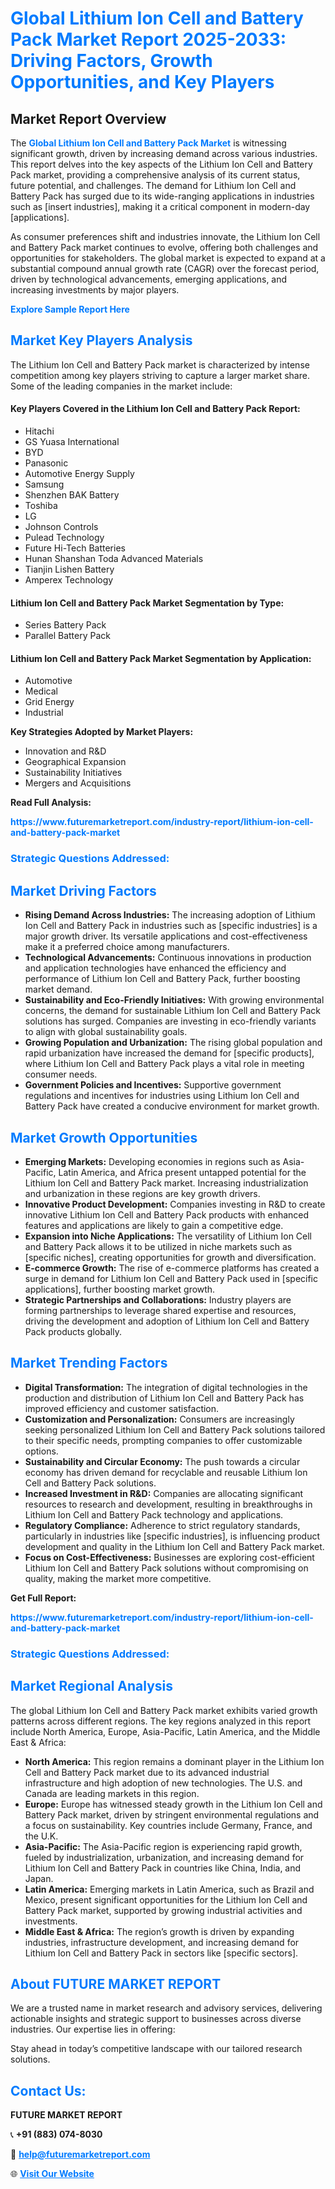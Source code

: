 <h1 style="color: #007BFF;">Global Lithium Ion Cell and Battery Pack Market Report 2025-2033: Driving Factors, Growth Opportunities, and Key Players</h1>

<section id="overview">
<h2>Market Report Overview</h2>
<p>The <a href="https://www.futuremarketreport.com/industry-report/lithium-ion-cell-and-battery-pack-market" style="color: #007BFF; text-decoration: none;"><strong>Global Lithium Ion Cell and Battery Pack Market</strong></a> is witnessing significant growth, driven by increasing demand across various industries. This report delves into the key aspects of the Lithium Ion Cell and Battery Pack market, providing a comprehensive analysis of its current status, future potential, and challenges. The demand for Lithium Ion Cell and Battery Pack has surged due to its wide-ranging applications in industries such as [insert industries], making it a critical component in modern-day [applications].</p>
<p>As consumer preferences shift and industries innovate, the Lithium Ion Cell and Battery Pack market continues to evolve, offering both challenges and opportunities for stakeholders. The global market is expected to expand at a substantial compound annual growth rate (CAGR) over the forecast period, driven by technological advancements, emerging applications, and increasing investments by major players.</p>
</section>

<section id="overview">
<p><a href="https://www.futuremarketreport.com/request-sample/reportId=75267" style="color: #007BFF; text-decoration: none;"><strong>Explore Sample Report Here</strong></a></p>
</section>

<section id="key-players">
<h2 style="color: #007BFF;">Market Key Players Analysis</h2>
<p>The Lithium Ion Cell and Battery Pack market is characterized by intense competition among key players striving to capture a larger market share. Some of the leading companies in the market include:</p>
<h4>Key Players Covered in the Lithium Ion Cell and Battery Pack Report:</h4>
<ul><li>Hitachi</li><li>GS Yuasa International</li><li>BYD</li><li>Panasonic</li><li>Automotive Energy Supply</li><li>Samsung</li><li>Shenzhen BAK Battery</li><li>Toshiba</li><li>LG</li><li>Johnson Controls</li><li>Pulead Technology</li><li>Future Hi-Tech Batteries</li><li>Hunan Shanshan Toda Advanced Materials</li><li>Tianjin Lishen Battery</li><li>Amperex Technology</li></ul>
<h4>Lithium Ion Cell and Battery Pack Market Segmentation by Type:</h4>
<ul><li>Series Battery Pack</li><li>Parallel Battery Pack</li></ul>

<h4>Lithium Ion Cell and Battery Pack Market Segmentation by Application:</h4>
<ul><li>Automotive</li><li>Medical</li><li>Grid Energy</li><li>Industrial</li></ul>
<p><strong>Key Strategies Adopted by Market Players:</strong></p>
<ul>
<li>Innovation and R&D</li>
<li>Geographical Expansion</li>
<li>Sustainability Initiatives</li>
<li>Mergers and Acquisitions</li>
</ul>
</section>

<section>
<p><strong>Read Full Analysis: </strong></p><a href="https://www.futuremarketreport.com/industry-report/lithium-ion-cell-and-battery-pack-market" style="color: #007BFF; text-decoration: none;"><strong>https://www.futuremarketreport.com/industry-report/lithium-ion-cell-and-battery-pack-market</strong></a>
<h3 style="color: #007BFF;">Strategic Questions Addressed:</h3>
</section>

<section id="driving-factors">
<h2 style="color: #007BFF;">Market Driving Factors</h2>
<ul>
<li><strong>Rising Demand Across Industries:</strong> The increasing adoption of Lithium Ion Cell and Battery Pack in industries such as [specific industries] is a major growth driver. Its versatile applications and cost-effectiveness make it a preferred choice among manufacturers.</li>
<li><strong>Technological Advancements:</strong> Continuous innovations in production and application technologies have enhanced the efficiency and performance of Lithium Ion Cell and Battery Pack, further boosting market demand.</li>
<li><strong>Sustainability and Eco-Friendly Initiatives:</strong> With growing environmental concerns, the demand for sustainable Lithium Ion Cell and Battery Pack solutions has surged. Companies are investing in eco-friendly variants to align with global sustainability goals.</li>
<li><strong>Growing Population and Urbanization:</strong> The rising global population and rapid urbanization have increased the demand for [specific products], where Lithium Ion Cell and Battery Pack plays a vital role in meeting consumer needs.</li>
<li><strong>Government Policies and Incentives:</strong> Supportive government regulations and incentives for industries using Lithium Ion Cell and Battery Pack have created a conducive environment for market growth.</li>
</ul>
</section>

<section id="growth-opportunities">
<h2 style="color: #007BFF;">Market Growth Opportunities</h2>
<ul>
<li><strong>Emerging Markets:</strong> Developing economies in regions such as Asia-Pacific, Latin America, and Africa present untapped potential for the Lithium Ion Cell and Battery Pack market. Increasing industrialization and urbanization in these regions are key growth drivers.</li>
<li><strong>Innovative Product Development:</strong> Companies investing in R&D to create innovative Lithium Ion Cell and Battery Pack products with enhanced features and applications are likely to gain a competitive edge.</li>
<li><strong>Expansion into Niche Applications:</strong> The versatility of Lithium Ion Cell and Battery Pack allows it to be utilized in niche markets such as [specific niches], creating opportunities for growth and diversification.</li>
<li><strong>E-commerce Growth:</strong> The rise of e-commerce platforms has created a surge in demand for Lithium Ion Cell and Battery Pack used in [specific applications], further boosting market growth.</li>
<li><strong>Strategic Partnerships and Collaborations:</strong> Industry players are forming partnerships to leverage shared expertise and resources, driving the development and adoption of Lithium Ion Cell and Battery Pack products globally.</li>
</ul>
</section>

<section id="trending-factors">
<h2 style="color: #007BFF;">Market Trending Factors</h2>
<ul>
<li><strong>Digital Transformation:</strong> The integration of digital technologies in the production and distribution of Lithium Ion Cell and Battery Pack has improved efficiency and customer satisfaction.</li>
<li><strong>Customization and Personalization:</strong> Consumers are increasingly seeking personalized Lithium Ion Cell and Battery Pack solutions tailored to their specific needs, prompting companies to offer customizable options.</li>
<li><strong>Sustainability and Circular Economy:</strong> The push towards a circular economy has driven demand for recyclable and reusable Lithium Ion Cell and Battery Pack solutions.</li>
<li><strong>Increased Investment in R&D:</strong> Companies are allocating significant resources to research and development, resulting in breakthroughs in Lithium Ion Cell and Battery Pack technology and applications.</li>
<li><strong>Regulatory Compliance:</strong> Adherence to strict regulatory standards, particularly in industries like [specific industries], is influencing product development and quality in the Lithium Ion Cell and Battery Pack market.</li>
<li><strong>Focus on Cost-Effectiveness:</strong> Businesses are exploring cost-efficient Lithium Ion Cell and Battery Pack solutions without compromising on quality, making the market more competitive.</li>
</ul>
</section>

<section>
<p><strong>Get Full Report: </strong></p><a href="https://www.futuremarketreport.com/industry-report/lithium-ion-cell-and-battery-pack-market" style="color: #007BFF; text-decoration: none;"><strong>https://www.futuremarketreport.com/industry-report/lithium-ion-cell-and-battery-pack-market</strong></a>
<h3 style="color: #007BFF;">Strategic Questions Addressed:</h3>
</section>


<section id="regional-analysis">
<h2 style="color: #007BFF;">Market Regional Analysis</h2>
<p>The global Lithium Ion Cell and Battery Pack market exhibits varied growth patterns across different regions. The key regions analyzed in this report include North America, Europe, Asia-Pacific, Latin America, and the Middle East & Africa:</p>
<ul>
<li><strong>North America:</strong> This region remains a dominant player in the Lithium Ion Cell and Battery Pack market due to its advanced industrial infrastructure and high adoption of new technologies. The U.S. and Canada are leading markets in this region.</li>
<li><strong>Europe:</strong> Europe has witnessed steady growth in the Lithium Ion Cell and Battery Pack market, driven by stringent environmental regulations and a focus on sustainability. Key countries include Germany, France, and the U.K.</li>
<li><strong>Asia-Pacific:</strong> The Asia-Pacific region is experiencing rapid growth, fueled by industrialization, urbanization, and increasing demand for Lithium Ion Cell and Battery Pack in countries like China, India, and Japan.</li>
<li><strong>Latin America:</strong> Emerging markets in Latin America, such as Brazil and Mexico, present significant opportunities for the Lithium Ion Cell and Battery Pack market, supported by growing industrial activities and investments.</li>
<li><strong>Middle East & Africa:</strong> The region’s growth is driven by expanding industries, infrastructure development, and increasing demand for Lithium Ion Cell and Battery Pack in sectors like [specific sectors].</li>
</ul>
</section>

<footer>
<h2 style="color: #007BFF;">About FUTURE MARKET REPORT</h2>
<p>We are a trusted name in market research and advisory services, delivering actionable insights and strategic support to businesses across diverse industries. Our expertise lies in offering:</p>

<p>Stay ahead in today’s competitive landscape with our tailored research solutions.</p>

<h2 style="color: #007BFF;">Contact Us:</h2>
<p><strong>FUTURE MARKET REPORT</strong></p>
<p>📞 <strong>+91 (883) 074-8030</strong></p>
<p>📧 <strong><a href="mailto:help@futuremarketreport.com" style="color: #007BFF;">help@futuremarketreport.com</a></strong></p>
<p>🌐 <strong><a href="https://www.futuremarketreport.com/" style="color: #007BFF;">Visit Our Website</a></strong></p>
</footer>